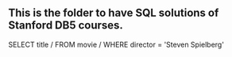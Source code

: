 

## This is the folder to have SQL solutions of Stanford DB5 courses.

SELECT title /
FROM movie /
WHERE director = 'Steven Spielberg'
